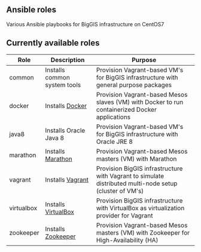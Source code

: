 ## Ansible roles
Various Ansible playbooks for BigGIS infrastructure on CentOS7

## Currently available roles
| Role       | Description                                                 | Purpose                                                                                                 |
|------------|-------------------------------------------------------------|---------------------------------------------------------------------------------------------------------|
| common     | Installs common system tools                                | Provision Vagrant-based VM's for BigGIS infrastructure with general purpose packages                    |
| docker     | Installs [Docker](https://www.docker.com/)                  | Provision Vagrant-based Mesos slaves (VM) with Docker to run containerized Docker applications          |
| java8      | Installs Oracle Java 8                                      | Provision Vagrant-based VM's for BigGIS infrastructure with Oracle JRE 8                                |
| marathon   | Installs [Marathon](https://mesosphere.github.io/marathon/) | Provision Vagrant-based Mesos masters (VM) with Marathon                                                |
| vagrant    | Installs [Vagrant](https://www.vagrantup.com/)              | Provision BigGIS infrastructure with Vagrant to simulate distributed multi-node setup (cluster of VM's) |
| virtualbox | Installs [VirtualBox](https://www.virtualbox.org/)          | Provision BigGIS infrastructure with VirtualBox as virtualization provider for Vagrant                  |
| zookeeper  | Installs [Zookeeper](https://zookeeper.apache.org/)         | Provision Vagrant-based Mesos masters (VM) with Zookeeper for High-Availability (HA)                    |
